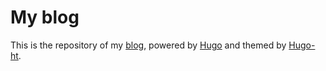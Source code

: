 # My blog

This is the repository of my [blog](https://oliz888.vercel.app/), powered by [Hugo](https://gohugo.io/) and themed by [Hugo-ht](https://github.com/hongtaoh/hugo-ht).

